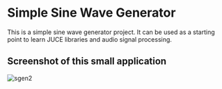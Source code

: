 # Simple Sine Wave Generator
This is a simple sine wave generator project. It can be used as a starting point to learn JUCE libraries and audio signal processing.

## Screenshot of this small application

![sgen2](https://cloud.githubusercontent.com/assets/2100323/17638542/5141b5b2-60f3-11e6-8039-523b37f6cd91.PNG)
